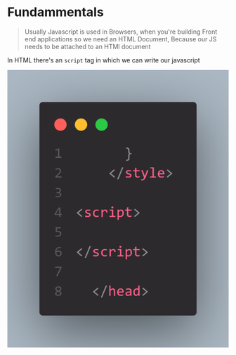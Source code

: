 # Fundammentals

> Usually Javascript is used in Browsers, when you're building Front end applications so we need an HTML Document, Because our JS needs to be attached to an HTMl document


In HTML there's an `script` tag in which we can write our javascript

![js](Images/script-tag.png)